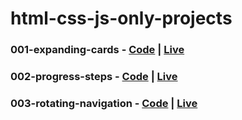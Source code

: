 # html-css-js-only-projects

### 001-expanding-cards - [Code](https://github.com/irahuldutta02/html-css-js-only-projects/tree/main/001-expanding-cards/) | [Live](https://irahuldutta02.github.io/html-css-js-only-projects/001-expanding-cards/)

### 002-progress-steps - [Code](https://github.com/irahuldutta02/html-css-js-only-projects/tree/main/002-progress-steps/) | [Live](https://irahuldutta02.github.io/html-css-js-only-projects/002-progress-steps/)

### 003-rotating-navigation - [Code](https://github.com/irahuldutta02/html-css-js-only-projects/tree/main/003-rotating-navigation/) | [Live](https://irahuldutta02.github.io/html-css-js-only-projects/003-rotating-navigation/)